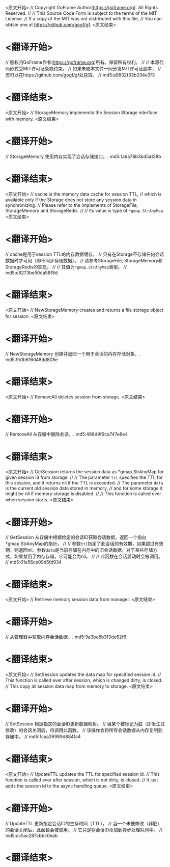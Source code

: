 
<原文开始>
// Copyright GoFrame Author(https://goframe.org). All Rights Reserved.
//
// This Source Code Form is subject to the terms of the MIT License.
// If a copy of the MIT was not distributed with this file,
// You can obtain one at https://github.com/gogf/gf.
<原文结束>

# <翻译开始>
// 版权归GoFrame作者(https://goframe.org)所有。保留所有权利。
//
// 本源代码形式受MIT许可证条款约束。
// 如果未随本文件一同分发MIT许可证副本，
// 您可以在https://github.com/gogf/gf处获取。
// md5:a9832f33b234e3f3
# <翻译结束>


<原文开始>
// StorageMemory implements the Session Storage interface with memory.
<原文结束>

# <翻译开始>
// StorageMemory 使用内存实现了会话存储接口。. md5:1a9a78b3bd5a138b
# <翻译结束>


<原文开始>
	// cache is the memory data cache for session TTL,
	// which is available only if the Storage does not store any session data in synchronizing.
	// Please refer to the implements of StorageFile, StorageMemory and StorageRedis.
	//
	// Its value is type of `*gmap.StrAnyMap`.
<原文结束>

# <翻译开始>
// cache是用于session TTL的内存数据缓存， 
// 只有在Storage不存储任何会话数据时才可用（即不同步存储数据）。
// 请参考StorageFile, StorageMemory和StorageRedis的实现。
//
// 其值为`*gmap.StrAnyMap`类型。
// md5:c8273be50da58f8d
# <翻译结束>


<原文开始>
// NewStorageMemory creates and returns a file storage object for session.
<原文结束>

# <翻译开始>
// NewStorageMemory 创建并返回一个用于会话的内存存储对象。. md5:9b1b616d48dd808e
# <翻译结束>


<原文开始>
// RemoveAll deletes session from storage.
<原文结束>

# <翻译开始>
// RemoveAll 从存储中删除会话。. md5:488d9f9ca747e8e4
# <翻译结束>


<原文开始>
// GetSession returns the session data as *gmap.StrAnyMap for given session id from storage.
//
// The parameter `ttl` specifies the TTL for this session, and it returns nil if the TTL is exceeded.
// The parameter `data` is the current old session data stored in memory,
// and for some storage it might be nil if memory storage is disabled.
//
// This function is called ever when session starts.
<原文结束>

# <翻译开始>
// GetSession 从存储中根据给定的会话ID获取会话数据，返回一个指向*gmap.StrAnyMap的指针。
//
// 参数`ttl`指定了此会话的有效期，如果超过有效期，则返回nil。参数`data`是当前存储在内存中的旧会话数据，对于某些存储方式，如果禁用了内存存储，它可能会为nil。
//
// 此函数在会话启动时会被调用。
// md5:01e56ce09d5fd934
# <翻译结束>


<原文开始>
// Retrieve memory session data from manager.
<原文结束>

# <翻译开始>
// 从管理器中获取内存会话数据。. md5:9a3be5b3f3de62f6
# <翻译结束>


<原文开始>
// SetSession updates the data map for specified session id.
// This function is called ever after session, which is changed dirty, is closed.
// This copy all session data map from memory to storage.
<原文结束>

# <翻译开始>
// SetSession 根据指定的会话ID更新数据映射。
// 当某个被标记为脏（即发生过修改）的会话关闭后，将调用此函数。
// 该操作会将所有会话数据从内存复制到存储中。
// md5:1caa26989d884fa4
# <翻译结束>


<原文开始>
// UpdateTTL updates the TTL for specified session id.
// This function is called ever after session, which is not dirty, is closed.
// It just adds the session id to the async handling queue.
<原文结束>

# <翻译开始>
// UpdateTTL 更新指定会话ID的生存时间（TTL）。
// 当一个未被修改（非脏）的会话关闭后，此函数会被调用。
// 它只是将会话ID添加到异步处理队列中。
// md5:cc5ac287cbbc0eab
# <翻译结束>

